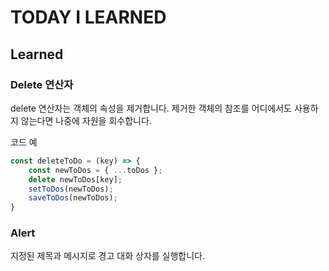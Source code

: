 # TODAY I LEARNED

## Learned

### Delete 연산자

delete 연산자는 객체의 속성을 제거합니다.
제거한 객체의 참조를 어디에서도 사용하지 않는다면 나중에 자원을 회수합니다.

코드 예

```javascript
const deleteToDo = (key) => {
    const newToDos = { ...toDos };
    delete newToDos[key];
    setToDos(newToDos);
    saveToDos(newToDos);
}
```

### Alert

지정된 제목과 메시지로 경고 대화 상자를 실행합니다.

